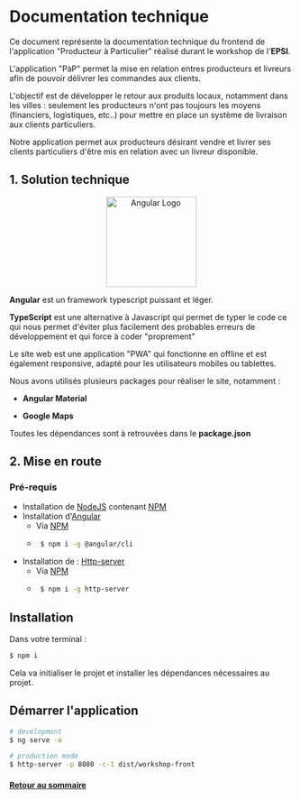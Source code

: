 # Documentation technique

Ce document représente la documentation technique du frontend de l'application "Producteur à Particulier" réalisé durant le workshop de l'**EPSI**.

L'application "PàP" permet la mise en relation entres producteurs et livreurs afin de pouvoir délivrer les commandes aux clients.

L'objectif est de développer le retour aux produits locaux, notamment dans les villes : seulement les producteurs n'ont pas toujours les moyens (financiers, logistiques, etc..)
pour mettre en place un système de livraison aux clients particuliers.

Notre application permet aux producteurs désirant vendre et livrer ses clients particuliers d'être mis en relation avec un livreur disponible.



## 1. Solution technique

<p align="center"><a href="http://angular.io/" target="blank"><img src="https://www.stickpng.com/assets/images/5847ea22cef1014c0b5e4833.png" width="160" alt="Angular Logo"/></a></p>

**Angular** est un framework typescript puissant et léger.

**TypeScript** est une alternative à Javascript qui permet de typer le code ce qui nous permet d'éviter plus facilement des probables erreurs de développement et qui force à coder "proprement"

Le site web est une application "PWA" qui fonctionne en offline et est également responsive, adapté pour les utilisateurs mobiles ou tablettes. 

Nous avons utilisés plusieurs packages pour réaliser le site, notamment : 

- **Angular Material**

- **Google Maps**

Toutes les dépendances sont à retrouvées dans le **package.json**


## 2. Mise en route

### Pré-requis

* Installation de <a href="https://nodejs.org/en/download/" target="blank">NodeJS</a> contenant <a href="https://www.npmjs.com/package/mongodb" target="blank">NPM</a>
* Installation d'<a href="https://angular.io/" target="blank">Angular</a>
  * Via <a href="https://www.npmjs.com/package/yarn" target="blank">NPM</a>
   * ```bash
      $ npm i -g @angular/cli
      ```
* Installation de : <a href="https://www.npmjs.com/package/http-server" target="blank">Http-server</a>
  * Via <a href="https://www.npmjs.com/package/yarn" target="blank">NPM</a>
   * ```bash
      $ npm i -g http-server
      ```

## Installation

Dans votre terminal :

```bash
$ npm i
```

Cela va initialiser le projet et installer les dépendances nécessaires au projet.


## Démarrer l'application

```bash
# development
$ ng serve -o
```

```bash
# production mode
$ http-server -p 8080 -c-1 dist/workshop-front
```

#### [Retour au sommaire](../../master/README.md)


